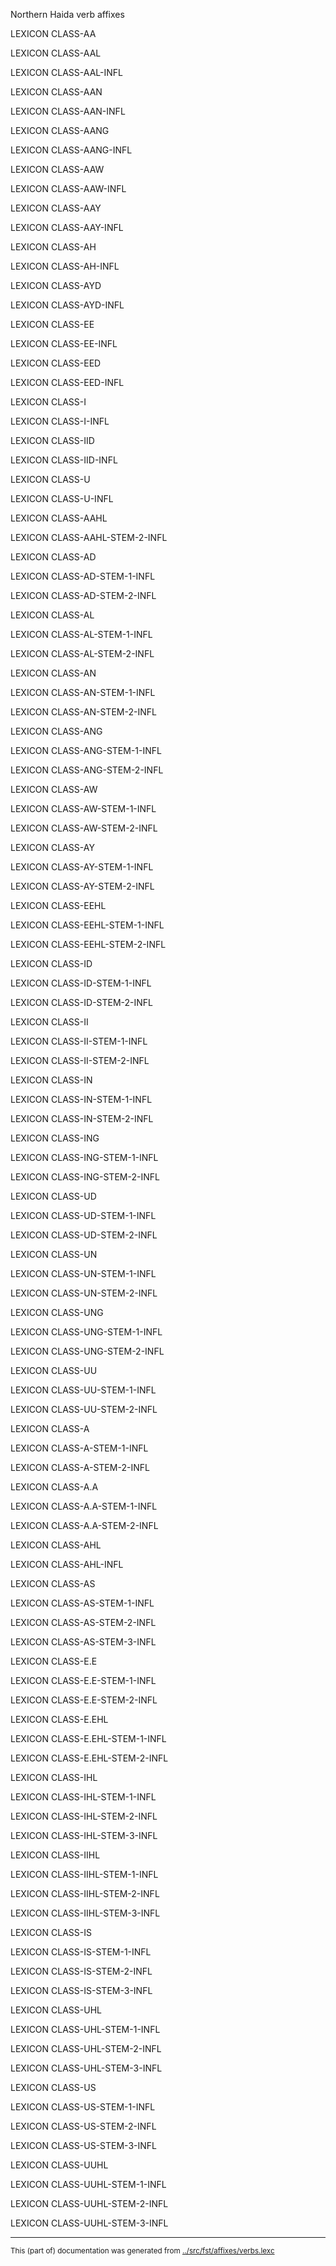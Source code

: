 
Northern Haida verb affixes                       








 LEXICON CLASS-AA 



 LEXICON CLASS-AAL 


 LEXICON CLASS-AAL-INFL 

 LEXICON CLASS-AAN 

 LEXICON CLASS-AAN-INFL 

 LEXICON CLASS-AANG 

 LEXICON CLASS-AANG-INFL 

 LEXICON CLASS-AAW 

 LEXICON CLASS-AAW-INFL 

 LEXICON CLASS-AAY 

 LEXICON CLASS-AAY-INFL 

 LEXICON CLASS-AH 

 LEXICON CLASS-AH-INFL 


 LEXICON CLASS-AYD 

 LEXICON CLASS-AYD-INFL 


 LEXICON CLASS-EE 

 LEXICON CLASS-EE-INFL 

 LEXICON CLASS-EED 

 LEXICON CLASS-EED-INFL 


 LEXICON CLASS-I 

 LEXICON CLASS-I-INFL 


 LEXICON CLASS-IID 

 LEXICON CLASS-IID-INFL 


 LEXICON CLASS-U 

 LEXICON CLASS-U-INFL 


 LEXICON CLASS-AAHL 



 LEXICON CLASS-AAHL-STEM-2-INFL 


 LEXICON CLASS-AD 


 LEXICON CLASS-AD-STEM-1-INFL 

 LEXICON CLASS-AD-STEM-2-INFL 


 LEXICON CLASS-AL 


 LEXICON CLASS-AL-STEM-1-INFL 

 LEXICON CLASS-AL-STEM-2-INFL 


 LEXICON CLASS-AN 

 LEXICON CLASS-AN-STEM-1-INFL 

 LEXICON CLASS-AN-STEM-2-INFL 

 LEXICON CLASS-ANG 


 LEXICON CLASS-ANG-STEM-1-INFL 

 LEXICON CLASS-ANG-STEM-2-INFL 

 LEXICON CLASS-AW 


 LEXICON CLASS-AW-STEM-1-INFL 

 LEXICON CLASS-AW-STEM-2-INFL 


 LEXICON CLASS-AY 

 LEXICON CLASS-AY-STEM-1-INFL 

 LEXICON CLASS-AY-STEM-2-INFL 


 LEXICON CLASS-EEHL 

 LEXICON CLASS-EEHL-STEM-1-INFL 

 LEXICON CLASS-EEHL-STEM-2-INFL 

 LEXICON CLASS-ID 


 LEXICON CLASS-ID-STEM-1-INFL 

 LEXICON CLASS-ID-STEM-2-INFL 


 LEXICON CLASS-II 

 LEXICON CLASS-II-STEM-1-INFL 

 LEXICON CLASS-II-STEM-2-INFL 

 LEXICON CLASS-IN 

 LEXICON CLASS-IN-STEM-1-INFL 

 LEXICON CLASS-IN-STEM-2-INFL 


 LEXICON CLASS-ING 

 LEXICON CLASS-ING-STEM-1-INFL 

 LEXICON CLASS-ING-STEM-2-INFL 


 LEXICON CLASS-UD 

 LEXICON CLASS-UD-STEM-1-INFL 

 LEXICON CLASS-UD-STEM-2-INFL 


 LEXICON CLASS-UN 

 LEXICON CLASS-UN-STEM-1-INFL 

 LEXICON CLASS-UN-STEM-2-INFL 


 LEXICON CLASS-UNG 

 LEXICON CLASS-UNG-STEM-1-INFL 

 LEXICON CLASS-UNG-STEM-2-INFL 


 LEXICON CLASS-UU 

 LEXICON CLASS-UU-STEM-1-INFL   

 LEXICON CLASS-UU-STEM-2-INFL  


 LEXICON CLASS-A 

 LEXICON CLASS-A-STEM-1-INFL  

 LEXICON CLASS-A-STEM-2-INFL 


 LEXICON CLASS-A.A 

 LEXICON CLASS-A.A-STEM-1-INFL  

 LEXICON CLASS-A.A-STEM-2-INFL 






 LEXICON CLASS-AHL 


 LEXICON CLASS-AHL-INFL 


 LEXICON CLASS-AS 

 LEXICON CLASS-AS-STEM-1-INFL 

 LEXICON CLASS-AS-STEM-2-INFL 

 LEXICON CLASS-AS-STEM-3-INFL 


 LEXICON CLASS-E.E 

 LEXICON CLASS-E.E-STEM-1-INFL 

 LEXICON CLASS-E.E-STEM-2-INFL 


 LEXICON CLASS-E.EHL 


 LEXICON CLASS-E.EHL-STEM-1-INFL 

 LEXICON CLASS-E.EHL-STEM-2-INFL 


 LEXICON CLASS-IHL 

 LEXICON CLASS-IHL-STEM-1-INFL 

 LEXICON CLASS-IHL-STEM-2-INFL 

 LEXICON CLASS-IHL-STEM-3-INFL 


 LEXICON CLASS-IIHL 

 LEXICON CLASS-IIHL-STEM-1-INFL 

 LEXICON CLASS-IIHL-STEM-2-INFL 

 LEXICON CLASS-IIHL-STEM-3-INFL 


 LEXICON CLASS-IS 

 LEXICON CLASS-IS-STEM-1-INFL 

 LEXICON CLASS-IS-STEM-2-INFL 

 LEXICON CLASS-IS-STEM-3-INFL 


 LEXICON CLASS-UHL 

 LEXICON CLASS-UHL-STEM-1-INFL 

 LEXICON CLASS-UHL-STEM-2-INFL 

 LEXICON CLASS-UHL-STEM-3-INFL 


 LEXICON CLASS-US 

 LEXICON CLASS-US-STEM-1-INFL 

 LEXICON CLASS-US-STEM-2-INFL 

 LEXICON CLASS-US-STEM-3-INFL 


 LEXICON CLASS-UUHL 

 LEXICON CLASS-UUHL-STEM-1-INFL 

 LEXICON CLASS-UUHL-STEM-2-INFL 

 LEXICON CLASS-UUHL-STEM-3-INFL 


* * *
<small>This (part of) documentation was generated from [../src/fst/affixes/verbs.lexc](http://github.com/giellalt/lang-hdn/blob/main/../src/fst/affixes/verbs.lexc)</small>